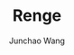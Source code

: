 ---
title: "Renge"
github: https://github.com/billyfish152/Renge
demo: http://junchaowang.com
author: Junchao Wang
ssg:
  - Jekyll
cms:
  - No Cms
---